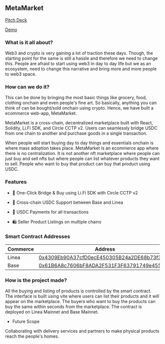 ﻿## MetaMarket

[Pitch Deck](https://drive.google.com/file/d/1s0GRjlUbG9CDWwhmhGVRtk66b8T0Q36i/view)

[Demo](https://youtu.be/coO5pDo1xT4)

### What is it all about?

Web3 and crypto is very gaining a lot of traction these days. Though, the starting point for the same is still a hassle and therefore we need to change this. People are afraid to start using web3 in day to day life but we as an ecosystem, need to change this narrative and bring more and more people to web3 space.

### How can we do it?

This can be done by bringing the most basic things like grocery, food, clothing onchain and even people's fine art. So basically, anything you can think of can be bought/sold onchain using crypto. Hence, we have built a ecommerce web-app, MetaMarket.

MetaMarket is a cross-chain, decentralized marketplace built with React, Solidity, Li.Fi SDK, and Circle CCTP v2. Users can seamlessly bridge USDC from one chain to another and purchase goods in a single transaction.

When people will start buying day to day things and essentials onchain is where mass adoption takes place. MetaMarket is an ecommerce app where there is no centralization. It is not another nft marketplace where people can just buy and sell nfts but where people can list whatever products they want to sell. People who want to buy that product can buy that product using USDC.

### Features

- 🔁 One-Click Bridge & Buy using Li.Fi SDK with Circle CCTP v2

- 🌉 Cross-chain USDC Support between Base and Linea

- 💸 USDC Payments for all transactions

- 🛍️ Seller Product Listings on multiple chains

### Smart Contract Addresses

| Commerce | Address |
|-----------|-------------|
| Linea | [0x4309Eb90A37cfD0ecE450305B24a2DE68b73f312](https://lineascan.build/address/0x4309eb90a37cfd0ece450305b24a2de68b73f312) |
| Base | [0x61B6A8c7606bF8ADA2F531F3F63791749e455BD1](https://basescan.org/address/0x61B6A8c7606bF8ADA2F531F3F63791749e455BD1)|


### How is the project made?

All the buying and listing of products is controlled by the smart contract. The interface is built using vite where users can list their products and it will appear on the marketplace. The buyers who want to buy the products can buy the same within seconds from the marketplace. The contract is deployed on Linea Mainnet and Base Mainnet.

- Future Scope

Collaborating with delivery services and partners to make physical products reach the people's homes.